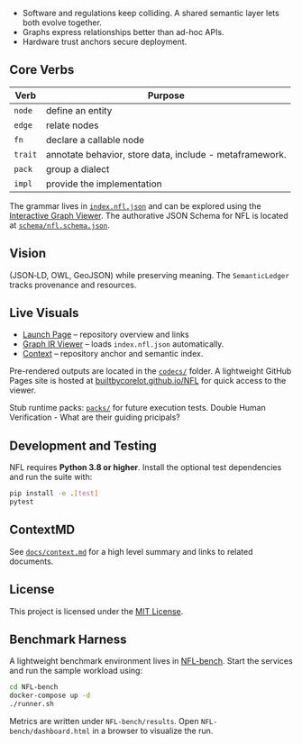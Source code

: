 * Software and regulations keep colliding. A shared semantic layer lets both evolve together.
* Graphs express relationships better than ad-hoc APIs.
* Hardware trust anchors secure deployment.

## Core Verbs

| Verb | Purpose |
|------|---------|
| `node` | define an entity |
| `edge` | relate nodes |
| `fn`   | declare a callable node |
| `trait` | annotate behavior, store data, include - metaframework. 
| `pack` | group a dialect |
| `impl` | provide the implementation|

The grammar lives in [`index.nfl.json`](index.nfl.json) and can be explored using the [Interactive Graph Viewer](visualizer.html).
The authorative JSON Schema for NFL is located at [`schema/nfl.schema.json`](schema/nfl.schema.json).

## Vision

 (JSON‑LD, OWL, GeoJSON) while preserving meaning. The `SemanticLedger` tracks provenance and resources.
 
## Live Visuals

* [Launch Page](index.html) – repository overview and links
* [Graph IR Viewer](visualizer.html) – loads `index.nfl.json` automatically.
* [Context](docs/context.md) – repository anchor and semantic index.

Pre-rendered outputs are located in the [`codecs/`](codecs/) folder. A lightweight GitHub Pages site is hosted at [builtbycorelot.github.io/NFL](https://builtbycorelot.github.io/NFL) for quick access to the viewer.

Stub runtime packs:  [`packs/`](packs/) for future execution tests. Double Human Verification - What are their guiding pricipals?

## Development and Testing

NFL requires **Python&nbsp;3.8 or higher**. Install the optional test dependencies and run the suite with:

```bash
pip install -e .[test]
pytest
```

## ContextMD

See [`docs/context.md`](docs/context.md) for a high level summary and links to related documents.

## License

This project is licensed under the [MIT License](LICENSE).

## Benchmark Harness

A lightweight benchmark environment lives in [NFL-bench](NFL-bench/). Start the services and run the sample workload using:

```bash
cd NFL-bench
docker-compose up -d
./runner.sh
```

Metrics are written under `NFL-bench/results`. Open `NFL-bench/dashboard.html` in a browser to visualize the run.
